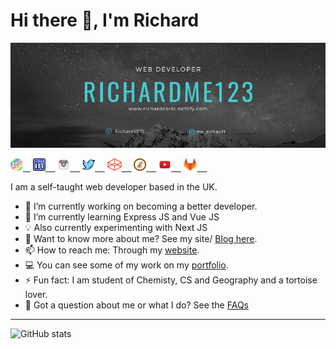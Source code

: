 # Hi there 👋, I'm Richard 

![Banner](https://github.com/MeRichard123/MeRichard123/blob/master/Github-Banner.png)

<div>
  <a href="https://dev.to/merichard123"><img src='./devto.png' alt='dev' height='20'>&nbsp;  &nbsp;</a>
  <a href="https://www.linkedin.com/in/richardcoric/"><img src='./linkedin.png' alt='linkedin' height='20'> &nbsp;  &nbsp;</a>
  <a href="https://www.instagram.com/me_richard1/"><img src='./instagram.png' alt='instagram' height='20'> &nbsp;  &nbsp;</a> 
  <a href="https://twitter.com/Richard5977"><img src='./twitter.png' alt='twitter' height='20'> &nbsp;  &nbsp;</a>
  <a href="https://codepen.io/MeRichard123"><img src='./codepen.png' alt='codepen' height='20'> &nbsp;  &nbsp;</a>
  <a href="https://stackoverflow.com/users/10276472"><img src='stackoverflow.png' alt='stackoverflow' height='20'> &nbsp;  &nbsp;</a>
  <a href="https://www.youtube.com/channel/UCJfXfGX3vMK_FpuqpasCK1g"><img src='./youtube.png' alt='YouTube' height='20'> &nbsp;  &nbsp;</a>
  <a href="https://gitlab.com/MeRichard123"><img src='./gitlab.png' alt='GitLab' height='20'> &nbsp;  &nbsp;</a>
  <br/>
<div>
  
  
I am a self-taught web developer based in the UK.


<!--
**MeRichard123/MeRichard123** is a ✨ _special_ ✨ repository because its `README.md` (this file) appears on your GitHub profile.-->

- 🔭 I’m currently working on becoming a better developer.
- 🌱 I’m currently learning Express JS and Vue JS
- 💡 Also currently experimenting with Next JS
- 💬 Want to know more about me? See my site/ [Blog here](https://merichard123.github.io/).
- 📫 How to reach me: Through my [website](https://merichard123.github.io/).
- 💻 You can see some of my work on my [portfolio](https://richardcoric.netlify.app/).
- ⚡ Fun fact: I am student of Chemisty, CS and Geography and a tortoise lover.
- 🤔 Got a question about me or what I do? See the [FAQs](https://github.com/MeRichard123/MeRichard123/blob/master/FAQ.md)

<!-- - 👯 I’m looking to collaborate on ... --> 

<hr/>

![GitHub stats](https://github-readme-stats.vercel.app/api?username=MeRichard123&show_icons=true)

